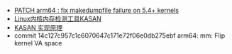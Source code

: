 * [PATCH arm64 : fix makedumpfile failure on 5.4+ kernels](http://lists.infradead.org/pipermail/kexec/2020-September/021332.html)
* [Linux内核内存检测工具KASAN](https://blog.csdn.net/feelabclihu/article/details/109685476)
* [KASAN 实现原理](http://www.wowotech.net/memory_management/424.html)
* commit 14c127c957c1c6070647c171e72f06e0db275ebf  arm64: mm: Flip kernel VA space
